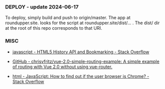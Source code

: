 ### DEPLOY  - update 2024-06-17
To deploy, simply build and push to origin/master. The app at roundupper.site. looks for the script at  roundupper.site/dist/... .  The dist/ dir at the root of this repo corresponds to that URI.

### MISC

* [javascript - HTML5 History API and Bookmarking - Stack Overflow](https://stackoverflow.com/questions/7125353/html5-history-api-and-bookmarking)

* [GitHub - chrisvfritz/vue-2.0-simple-routing-example: A simple example of routing with Vue 2.0 without using vue-router.](https://github.com/chrisvfritz/vue-2.0-simple-routing-example)

* [html - JavaScript: How to find out if the user browser is Chrome? - Stack Overflow](https://stackoverflow.com/questions/4565112/javascript-how-to-find-out-if-the-user-browser-is-chrome)
